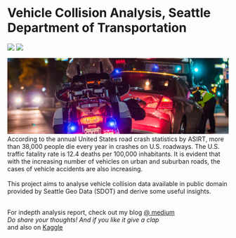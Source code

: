 # Vehicle Collision Analysis, Seattle Department of Transportation

<img src="https://img.shields.io/badge/Analysis-SDOT Vehicle Collision-<green>"> <img src="https://img.shields.io/static/v1?label=Language&message=Python&color=blue">
<br>
<center>
<img src="banner.jpg">
</center>
According to the annual United States road crash statistics by ASIRT, more than
38,000 people die every year in crashes on U.S. roadways. The U.S. traffic fatality
rate is 12.4 deaths per 100,000 inhabitants. It is evident that with the increasing
number of vehicles on urban and suburban roads, the cases of vehicle accidents
are also increasing. <br><br>
This project aims to analyse vehicle collision data available in
public domain provided by Seattle Geo Data (SDOT) and derive some useful
insights.<br><br>

For indepth analysis report, check out my blog <a href="https://medium.com/intellyticssolutions/data-analysis-beyond-plotting-of-colourful-visualisations-35886facad21">@ medium</a><br>
<i>Do share your thoughts! And if you like it give a clap</i> <br> 
and also on <a href="https://www.kaggle.com/anmoltripathi/vehicle-collision-data-analysis-sdot">Kaggle</a> 